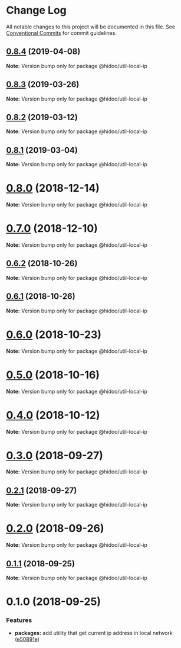 # Change Log

All notable changes to this project will be documented in this file.
See [Conventional Commits](https://conventionalcommits.org) for commit guidelines.

## [0.8.4](https://github.com/hidoo/gulp-project/compare/v0.8.3...v0.8.4) (2019-04-08)

**Note:** Version bump only for package @hidoo/util-local-ip





## [0.8.3](https://github.com/hidoo/gulp-project/compare/v0.8.2...v0.8.3) (2019-03-26)

**Note:** Version bump only for package @hidoo/util-local-ip





## [0.8.2](https://github.com/hidoo/gulp-project/compare/v0.8.1...v0.8.2) (2019-03-12)

**Note:** Version bump only for package @hidoo/util-local-ip





## [0.8.1](https://github.com/hidoo/gulp-project/compare/v0.8.0...v0.8.1) (2019-03-04)

**Note:** Version bump only for package @hidoo/util-local-ip





# [0.8.0](https://github.com/hidoo/gulp-project/compare/v0.7.0...v0.8.0) (2018-12-14)

**Note:** Version bump only for package @hidoo/util-local-ip





# [0.7.0](https://github.com/hidoo/gulp-project/compare/v0.6.2...v0.7.0) (2018-12-10)

**Note:** Version bump only for package @hidoo/util-local-ip





## [0.6.2](https://github.com/hidoo/gulp-project/compare/v0.6.1...v0.6.2) (2018-10-26)

**Note:** Version bump only for package @hidoo/util-local-ip





## [0.6.1](https://github.com/hidoo/gulp-project/compare/v0.6.0...v0.6.1) (2018-10-26)

**Note:** Version bump only for package @hidoo/util-local-ip





# [0.6.0](https://github.com/hidoo/gulp-project/compare/v0.5.0...v0.6.0) (2018-10-23)

**Note:** Version bump only for package @hidoo/util-local-ip





# [0.5.0](https://github.com/hidoo/gulp-project/compare/v0.4.0...v0.5.0) (2018-10-16)

**Note:** Version bump only for package @hidoo/util-local-ip





# [0.4.0](https://github.com/hidoo/gulp-project/compare/v0.3.0...v0.4.0) (2018-10-12)

**Note:** Version bump only for package @hidoo/util-local-ip





<a name="0.3.0"></a>
# [0.3.0](https://github.com/hidoo/gulp-project/compare/v0.2.1...v0.3.0) (2018-09-27)

**Note:** Version bump only for package @hidoo/util-local-ip





<a name="0.2.1"></a>
## [0.2.1](https://github.com/hidoo/gulp-project/compare/v0.2.0...v0.2.1) (2018-09-27)

**Note:** Version bump only for package @hidoo/util-local-ip





<a name="0.2.0"></a>
# [0.2.0](https://github.com/hidoo/gulp-project/compare/v0.1.1...v0.2.0) (2018-09-26)

**Note:** Version bump only for package @hidoo/util-local-ip





<a name="0.1.1"></a>
## [0.1.1](https://github.com/hidoo/gulp-project/compare/v0.1.0...v0.1.1) (2018-09-25)

**Note:** Version bump only for package @hidoo/util-local-ip





<a name="0.1.0"></a>
# 0.1.0 (2018-09-25)


### Features

* **packages:** add utility that get current ip address in local network ([e50891e](https://github.com/hidoo/gulp-project/commit/e50891e))

